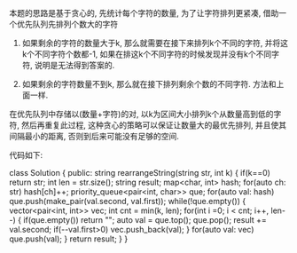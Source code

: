 本题的思路是基于贪心的, 先统计每个字符的数量, 为了让字符排列更紧凑, 借助一个优先队列先排列个数大的字符

1. 如果剩余的字符的数量大于k, 那么就需要在接下来排列k个不同的字符, 并将这k个不同字符个数都-1, 如果在排这k个不同字符的时候发现并没有k个不同字符, 说明是无法得到答案的.

2. 如果剩余的字符数量不到k, 那么就在接下排列剩余个数的不同字符. 方法和上面一样.

在优先队列中存储以(数量+字符)的对, 以k为区间大小排列k个从数量高到低的字符, 然后再重复此过程, 这种贪心的策略可以保证让数量大的最优先排列, 并且使其间隔最小的距离, 否则到后来可能没有足够的空间.

代码如下:

class Solution {
public:
string rearrangeString(string str, int k) {
if(k==0) return str;
int len = str.size();
string result;
map<char, int> hash;
for(auto ch: str) hash[ch]++;
priority_queue<pair<int, char>> que;
for(auto val: hash) que.push(make_pair(val.second, val.first));
while(!que.empty())
{
vector<pair<int, int>> vec;
int cnt = min(k, len);
for(int i =0; i < cnt; i++, len--)
{
if(que.empty()) return "";
auto val = que.top();
que.pop();
result += val.second;
if(--val.first>0) vec.push_back(val);
}
for(auto val: vec) que.push(val);
}
return result;
}
}
